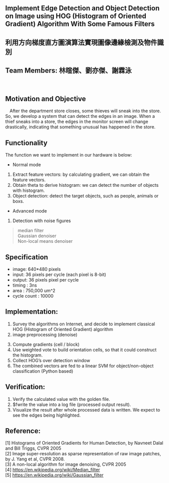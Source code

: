 ## Implement Edge Detection and Object Detection on Image using HOG (Histogram of Oriented Gradient) Algorithm With Some Famous Filters
## 利用方向梯度直方圖演算法實現圖像邊緣檢測及物件識別
## Team Members: 林暄傑、劉亦傑、謝霖泳
</br>

## Motivation and Objective
&emsp;After the department store closes, some thieves will sneak into the store. So, we develop a system that can detect the edges in an image. When a thief sneaks into a store, the edges in the monitor screen will change drastically, indicating that something unusual has happened in the store.
## Functionality
The function we want to implement in our hardware is below:
* Normal mode
1. Extract feature vectors: by calculating gradient, we can obtain the feature vectors.
2. Obtain theta to derive histogram: we can detect the number of objects with histogram.
3. Object detection: detect the target objects, such as people, animals or boxs.
* Advanced mode
1. Detection with noise figures
> median filter </br> Gaussian denoiser </br> Non-local means denoiser

## Specification
* image: 640*480 pixels
* input: 36 pixels per cycle (each pixel is 8-bit)
* output: 36 pixels pixel per cycle
* timing : 3ns
* area : 750,000 um^2
* cycle count : 10000

## Implementation:
1. Survey the algorithms on Internet, and decide to implement classical HOG (Histogram of Oriented Gradient) algorithm
2. image preprocessing (denoise)
<!-- * enhance resolution -->
3. Compute gradients (cell / block)
4. Use weighted vote to build orientation cells, so that it could construct the histogram.
5. Collect HOG’s over detection window
6. The combined vectors are fed to a linear SVM for object/non-object classification (Python based)

## Verification:
1. Verify the calculated value with the golden file.
2. $fwrite the value into a log file (processed output result).
3. Visualize the result after whole processed data is written. We expect to see the edges being highlighted.

## Reference:
[1] Histograms of Oriented Gradients for Human Detection, by Navneet Dalal and Bill Triggs, CVPR 2005</br>
[2] Image super-resolution as sparse representation of raw image patches, by J. Yang et al, CVPR 2008.</br>
[3] A non-local algorithm for image denoising, CVPR 2005</br>
[4] https://en.wikipedia.org/wiki/Median_filter</br>
[5] https://en.wikipedia.org/wiki/Gaussian_filter</br>